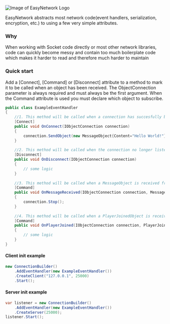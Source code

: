 ![Image of EasyNetwork Logo](https://i.imgur.com/kfECXD0.png)

EasyNetwork abstracts most network code(event handlers, serialization, encryption, etc.) to using a few very simple attributes.

### Why
When working with Socket code directly or most other network libraries, code can quickly become messy and
 contain too much boilerplate code which makes it harder to read and therefore much harder to maintain
 
 
 ### Quick start
 Add a [Connect], [Command] or [Disconnect] attribute to a method to mark it to be called when an object has been received. The ObjectConnection parameter is always required and must always be the first argument. When the Command attribute is used you must declare which object to subscribe.
```csharp
public class ExampleEventHandler
{
    //1. This method will be called when a connection has succesfully been established. 
    [Connect]
    public void OnConnect(IObjectConnection connection)
    {
        connection.SendObject(new MessageObject{Content="Hello World!"});
    }
    
    //2. This method will be called when the connection no longer listens for incomming messages.
    [Disconnect]
    public void OnDisconnect(IObjectConnection connection)
    {
        // some logic
    }
    
    //3. This method will be called when a MessageObject is received from the other part of the connection
    [Command]
    public void OnMessageReceived(IObjectConnection connection, MessageObject object)
    {
        connection.Stop();
    }
    
    //4. This method will be called when a PlayerJoinedObject is received from the other part of the connection
    [Command]
    public void OnPlayerJoined(IObjectConnection connection, PlayerJoinedObject object)
    {
        // some logic
    }
}
```
#### Client init example
```csharp
new ConnectionBuilder()
    .AddEventHandler(new ExampleEventHandler())
    .CreateClient("127.0.0.1", 25000)
    .Start();
```

#### Server init example
```csharp
var listener = new ConnectionBuilder()
    .AddEventHandler(new ExampleEventHandler())
    .CreateServer(25000);
listener.Start();
```
